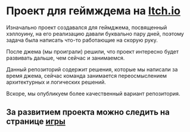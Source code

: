 # Проект для геймждема на [Itch.io](https://itch.io/)

Изначально проект создавался для геймджема, посвященный хэллоуину, на его реализацию давали буквально пару дней, поэтому задача была написать что-то работающие на скорую руку.

После джема (мы проиграли) решили, что проект интересно будет развивать дальше, чем сейчас и занимаемся.

Данный репозиторий содержит решения, которые мы написали за время джема, сейчас команда занимается переосмыслением архитектурных и логических решений.

Вскоре, мы опубликуем более качественный вариант репозитория.

## За развитием проекта можно следить на странице [игры](https://glzmo.itch.io/good-day-in-hell) 

